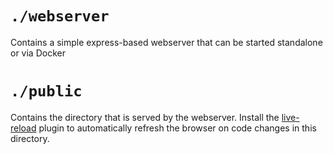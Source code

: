 # `./webserver`
Contains a simple express-based webserver that can be started standalone or via Docker

# `./public`
Contains the directory that is served by the webserver. Install the [live-reload](http://help.livereload.com/kb/general-use/browser-extensions) plugin to automatically refresh the browser on code changes in this directory.
